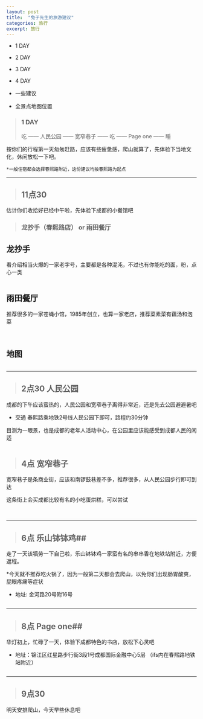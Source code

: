 ```yaml
---
layout: post
title:  "兔子先生的旅游建议"
categories: 旅行
excerpt: 旅行
---
```


* 1 DAY

* 2 DAY

* 3 DAY

* 4 DAY

* 一些建议

* 全景点地图位置

>### 1 DAY    ###
>吃 —— 人民公园 —— 宽窄巷子 —— 吃 —— Page one —— 睡

按你们的行程第一天匆匆赶路，应该有些疲惫感，爬山就算了，先体验下当地文化，休闲放松一下吧。

	*一般住宿都会选择春熙路附近，这份建议均按春熙路为起点

---

>## 11点30 ##

  估计你们收拾好已经中午啦，先体验下成都的小餐馆吧

>### 龙抄手（春熙路店） or 雨田餐厅 ###

## 龙抄手  ##

看介绍相当火爆的一家老字号，主要都是各种混沌，不过也有你能吃的面，粉，点心一类

<img src="http://file20.mafengwo.net/M00/34/AE/wKgB3FFf-fSAKCBJAATYf9Du5yw69.groupinfo.w600.jpeg" alt="">

## 雨田餐厅 ##

推荐很多的一家苍蝇小馆，1985年创立，也算一家老店，推荐菜素菜有藕汤和泡菜


<img src="http://qcloud.dpfile.com/pc/zEhMRUb5dzdbAn8zz3HZCK1DqzHAPfss86zKCy2v1nm5Pv7t-93aTa-KZ8SNGZEoTYGVDmosZWTLal1WbWRW3A.jpg" alt="">

<img src="http://qcloud.dpfile.com/pc/f2qXmLcmo7Uj6_yK0v3E_Uv4ZIiu_Rw4EFDu8Vvt4UgVHjafzTn3dPwBTn_l7QwxTYGVDmosZWTLal1WbWRW3A.jpg" alt="">


## 地图 ##

<img src="http://o8ugvgfy2.bkt.clouddn.com/16-6-16/91479630.jpg" alt="">

---

>## 2点30 人民公园 ##

成都的下午应该蛮热的，人民公园和宽窄巷子离得非常近，还是先去公园避避暑吧

* 交通 春熙路乘地铁2号线人民公园下即可，路程约30分钟



目测为一眼景，也是成都的老年人活动中心，在公园里应该能感受到成都人民的闲适

<img src="http://file21.mafengwo.net/M00/4E/91/wKgB3FFgF9mAHLDKAAZFlfnnXFo58.groupinfo.w600.jpeg" alt="">

>## 4点 宽窄巷子

宽窄巷子是条商业街，应该和南锣鼓巷差不多，推荐很多，从人民公园步行即可到达


这条街上会买成都比较有名的小吃蛋烘糕，可以尝试

<img src="http://o8ugvgfy2.bkt.clouddn.com/16-6-16/70579701.jpg" alt="">

<img src="http://file20.mafengwo.net/M00/68/94/wKgB3FFgMQuAGmAWAAd3rWWBkwU18.groupinfo.w600.jpeg" alt="">

---

>## 6点 乐山钵钵鸡##

走了一天该犒劳一下自己啦，乐山钵钵鸡一家蛮有名的串串香在地铁站附近，方便返程。

*今天就不推荐吃火锅了，因为一般第二天都会去爬山，以免你们出现肠胃酸爽，屁眼疼痛等症状


* 地址: 金河路20号附16号

<img src="http://file20.mafengwo.net/M00/A6/6A/wKgB3FFg1L6AAWyNAAipwGW6WTA88.groupinfo.w600.jpeg" alt="">

---

>## 8点   Page one##

华灯初上，忙碌了一天，体验下成都特色的书店，放松下心灵吧


* 地址：锦江区红星路步行街3段1号成都国际金融中心5层 （ifs内在春熙路地铁站附近）

<img src="http://o8ugvgfy2.bkt.clouddn.com/16-6-16/2950333.jpg" alt="">


---

>## 9点30

明天安排爬山，今天早些休息吧

























